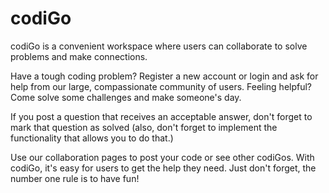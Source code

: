 # codiGo

codiGo is a convenient workspace where users can collaborate to solve problems and
make connections. 

Have a tough coding problem? Register a new account or login and ask for 
help from our large, compassionate community of users. Feeling helpful? Come solve some
challenges and make someone's day. 

If you post a question that receives an acceptable answer, don't forget to mark that 
question as solved (also, don't forget to implement the functionality that allows you
to do that.)

Use our collaboration pages to post your code or see other codiGos. With codiGo, it's 
easy for users to get the help they need. Just don't forget, the number one rule is to have fun!